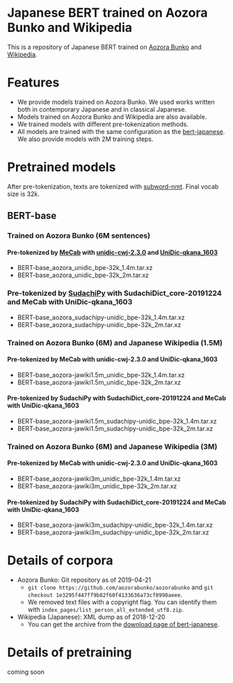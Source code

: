 # Japanese BERT trained on Aozora Bunko and Wikipedia

This is a repository of Japanese BERT trained on [Aozora Bunko](https://www.aozora.gr.jp/) and [Wikipedia](https://ja.wikipedia.org/).

# Features

* We provide models trained on Aozora Bunko. We used works written both in contemporary Japanese and in classical Japanese.
* Models trained on Aozora Bunko and Wikipedia are also available.
* We trained models with different pre-tokenization methods.
* All models are trained with the same configuration as the [bert-japanese](https://github.com/yoheikikuta/bert-japanese). We also provide models with 2M training steps.

# Pretrained models

After pre-tokenization, texts are tokenized with [subword-nmt](https://github.com/rsennrich/subword-nmt). Final vocab size is 32k.

## BERT-base
### Trained on Aozora Bunko (6M sentences)

#### Pre-tokenized by [MeCab](https://taku910.github.io/mecab/) with [unidic-cwj-2.3.0](https://unidic.ninjal.ac.jp/download#unidic_bccwj) and [UniDic-qkana_1603](https://unidic.ninjal.ac.jp/download_all#unidic_qkana)
* BERT-base_aozora_unidic_bpe-32k_1.4m.tar.xz
* BERT-base_aozora_unidic_bpe-32k_2m.tar.xz

### Pre-tokenized by [SudachiPy](https://github.com/WorksApplications/SudachiPy) with SudachiDict_core-20191224 and MeCab with UniDic-qkana_1603

* BERT-base_aozora_sudachipy-unidic_bpe-32k_1.4m.tar.xz
* BERT-base_aozora_sudachipy-unidic_bpe-32k_2m.tar.xz

### Trained on Aozora Bunko (6M) and Japanese Wikipedia (1.5M)

#### Pre-tokenized by MeCab with unidic-cwj-2.3.0 and UniDic-qkana_1603

* BERT-base_aozora-jawiki1.5m_unidic_bpe-32k_1.4m.tar.xz
* BERT-base_aozora-jawiki1.5m_unidic_bpe-32k_2m.tar.xz

#### Pre-tokenized by SudachiPy with SudachiDict_core-20191224 and MeCab with UniDic-qkana_1603

* BERT-base_aozora-jawiki1.5m_sudachipy-unidic_bpe-32k_1.4m.tar.xz
* BERT-base_aozora-jawiki1.5m_sudachipy-unidic_bpe-32k_2m.tar.xz

### Trained on Aozora Bunko (6M) and Japanese Wikipedia (3M)

#### Pre-tokenized by MeCab with unidic-cwj-2.3.0 and UniDic-qkana_1603

* BERT-base_aozora-jawiki3m_unidic_bpe-32k_1.4m.tar.xz
* BERT-base_aozora-jawiki3m_unidic_bpe-32k_2m.tar.xz

#### Pre-tokenized by SudachiPy with SudachiDict_core-20191224 and MeCab with UniDic-qkana_1603

* BERT-base_aozora-jawiki3m_sudachipy-unidic_bpe-32k_1.4m.tar.xz
* BERT-base_aozora-jawiki3m_sudachipy-unidic_bpe-32k_2m.tar.xz

# Details of corpora

* Aozora Bunko: Git repository as of 2019-04-21
    * `git clone https://github.com/aozorabunko/aozorabunko` and `git checkout 1e3295f447ff9b82f60f4133636a73cf8998aeee`.
    * We removed text files with a copyright flag. You can identify them with `index_pages/list_person_all_extended_utf8.zip`.
* Wikipedia (Japanese): XML dump as of 2018-12-20
    * You can get the archive from the [download page of bert-japanese](https://drive.google.com/drive/folders/1Zsm9DD40lrUVu6iAnIuTH2ODIkh-WM-O?usp=sharing).

# Details of pretraining

coming soon
